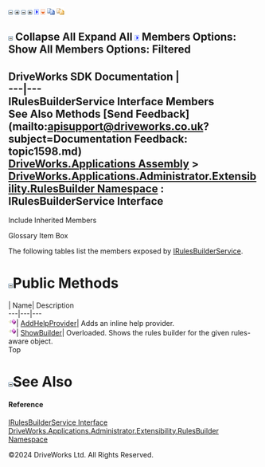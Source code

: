 ![](dotnetimages/collapse.gif) ![](dotnetimages/expand.gif) ![](dotnetimages/collapse.gif) ![](dotnetimages/expand.gif) ![](dotnetimages/drpdown.gif) ![](dotnetimages/drpdown_orange.gif) ![](dotnetimages/copycode.gif) ![](dotnetimages/copycodeHighlight.gif)

![](dotnetimages/collapse.gif) Collapse All Expand All ![](dotnetimages/drpdown.gif) Members Options: Show All  Members Options: Filtered   
---  
DriveWorks SDK Documentation  |   
---|---  
IRulesBuilderService Interface Members   
See Also Methods [Send Feedback](mailto:apisupport@driveworks.co.uk?subject=Documentation Feedback: topic1598.md)  
[DriveWorks.Applications Assembly](topic13.md) > [DriveWorks.Applications.Administrator.Extensibility.RulesBuilder Namespace](topic1581.md) : IRulesBuilderService Interface  
---  
  
Include Inherited Members    


Glossary Item Box

The following tables list the members exposed by [IRulesBuilderService](topic1598.md).

# ![](dotnetimages/collapse.gif)Public Methods

| Name| Description  
---|---|---  
![ Method](dotnetimages/Method.gif)| [AddHelpProvider](topic1603.md)| Adds an inline help provider.   
![ Method](dotnetimages/Method.gif)| [ShowBuilder](topic1604.md)| Overloaded. Shows the rules builder for the given rules-aware object.   
Top

# ![](dotnetimages/collapse.gif)See Also

#### Reference

[IRulesBuilderService Interface](topic1598.md)   
[DriveWorks.Applications.Administrator.Extensibility.RulesBuilder Namespace](topic1581.md)

©2024 DriveWorks Ltd. All Rights Reserved.
